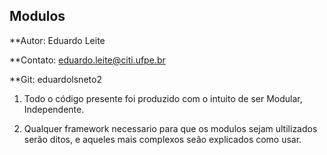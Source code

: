 ## Modulos

**Autor: Eduardo Leite

**Contato: eduardo.leite@citi.ufpe.br

**Git: eduardolsneto2

  1. Todo o código presente foi produzido com o intuito de ser Modular, Independente.
  
  2. Qualquer framework necessario para que os modulos sejam ultilizados serão ditos, e aqueles mais complexos seão explicados como usar.
